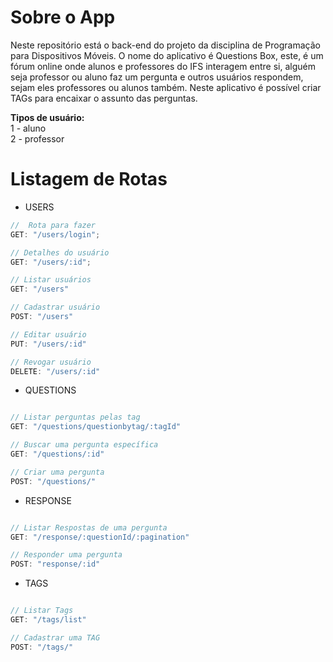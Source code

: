 # Sobre o App
Neste repositório está o back-end do projeto da disciplina de Programação para Dispositivos Móveis.
O nome do aplicativo é Questions Box, este, é um fórum online onde alunos e professores do IFS interagem entre si,
alguém seja professor ou aluno faz um pergunta e outros usuários respondem, sejam eles professores ou alunos também.
Neste aplicativo é possível criar TAGs para encaixar o assunto das perguntas.

**Tipos de usuário:**  
1 - aluno  
2 - professor  

# Listagem de Rotas

- USERS

```js
//  Rota para fazer
GET: "/users/login";

// Detalhes do usuário
GET: "/users/:id";

// Listar usuários
GET: "/users"

// Cadastrar usuário
POST: "/users"

// Editar usuário
PUT: "/users/:id"

// Revogar usuário
DELETE: "/users/:id"

```

- QUESTIONS

```js

// Listar perguntas pelas tag
GET: "/questions/questionbytag/:tagId"

// Buscar uma pergunta específica
GET: "/questions/:id"

// Criar uma pergunta
POST: "/questions/"

```

- RESPONSE

```js

// Listar Respostas de uma pergunta
GET: "/response/:questionId/:pagination"

// Responder uma pergunta
POST: "response/:id"

```

- TAGS

```js

// Listar Tags
GET: "/tags/list"

// Cadastrar uma TAG
POST: "/tags/"

```
